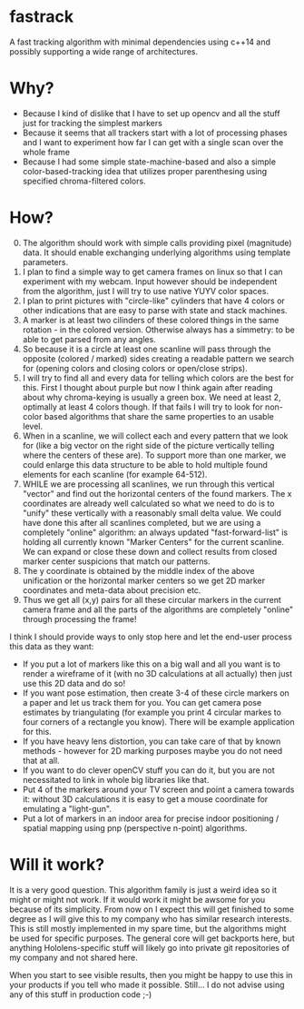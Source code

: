 # fastrack
A fast tracking algorithm with minimal dependencies using c++14 and possibly supporting a wide range of architectures.

Why?
====

* Because I kind of dislike that I have to set up opencv and all the stuff just for tracking the simplest markers
* Because it seems that all trackers start with a lot of processing phases and I want to experiment how far I can get with a single scan over the whole frame
* Because I had some simple state-machine-based and also a simple color-based-tracking idea that utilizes proper parenthesing using specified chroma-filtered colors.

How?
====

0. The algorithm should work with simple calls providing pixel (magnitude) data. It should enable exchanging underlying algorithms using template parameters.
1. I plan to find a simple way to get camera frames on linux so that I can experiment with my webcam. Input however should be independent from the algorithm, just I will try to use native YUYV color spaces.
2. I plan to print pictures with "circle-like" cylinders that have 4 colors or other indications that are easy to parse with state and stack machines.
3. A marker is at least two cilinders of these colored things in the same rotation - in the colored version. Otherwise always has a simmetry: to be able to get parsed from any angles.
4. So because it is a circle at least one scanline will pass through the opposite (colored / marked) sides creating a readable pattern we search for (opening colors and closing colors or open/close strips).
5. I will try to find all and every data for telling which colors are the best for this. First I thought about purple but now I think again after reading about why chroma-keying is usually a green box. We need at least 2, optimally at least 4 colors though. If that fails I will try to look for non-color based algorithms that share the same properties to an usable level.
6. When in a scanline, we will collect each and every pattern that we look for (like a big vector on the right side of the picture vertically telling where the centers of these are). To support more than one marker, we could enlarge this data structure to be able to hold multiple found elements for each scanline (for example 64-512). 
7. WHILE we are processing all scanlines, we run through this vertical "vector" and find out the horizontal centers of the found markers. The x coordinates are already well calculated so what we need to do is to "unify" these vertically with a reasonably small delta value. We could have done this after all scanlines completed, but we are using a completely "online" algorithm: an always updated "fast-forward-list" is holding all currently known "Marker Centers" for the current scanline. We can expand or close these down and collect results from closed marker center suspicions that match our patterns.
8. The y coordinate is obtained by the middle index of the above unification or the horizontal marker centers so we get 2D marker coordinates and meta-data about precision etc.
9. Thus we get all (x,y) pairs for all these circular markers in the current camera frame and all the parts of the algorithms are completely "online" through processing the frame!

I think I should provide ways to only stop here and let the end-user process this data as they want:

* If you put a lot of markers like this on a big wall and all you want is to render a wireframe of it (with no 3D calculations at all actually) then just use this 2D data and do so!
* If you want pose estimation, then create 3-4 of these circle markers on a paper and let us track them for you. You can get camera pose estimates by triangulating (for example you print 4 circular markes to four corners of a rectangle you know). There will be example application for this.
* If you have heavy lens distortion, you can take care of that by known methods - however for 2D marking purposes maybe you do not need that at all.
* If you want to do clever openCV stuff you can do it, but you are not necessitated to link in whole big libraries like that.
* Put 4 of the markers around your TV screen and point a camera towards it: without 3D calculations it is easy to get a mouse coordinate for emulating a "light-gun".
* Put a lot of markers in an indoor area for precise indoor positioning / spatial mapping using pnp (perspective n-point) algorithms.

Will it work?
=============

It is a very good question. This algorithm family is just a weird idea so it might or might not work. If it would work it might be awsome for you because of its simplicity. From now on I expect this will get finished to some degree as I will give this to my company who has similar research interests. This is still mostly implemented in my spare time, but the algorithms might be used for specific purposes. The general core will get backports here, but anything Hololens-specific stuff will likely go into private git repositories of my company and not shared here.

When you start to see visible results, then you might be happy to use this in your products if you tell who made it possible. Still... I do not advise using any of this stuff in production code ;-)
